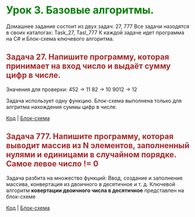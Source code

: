 #
# <span style="color: green"> Урок 3. Базовые алгоритмы. </span>

 Домашнее задание состоит из двух задач: 27, 777
 Все задачи назодятся в своих каталогах: Task_27, Tasl_777
 К каждой задаче идет программа на C# и Блок-схема ключевого алгоритма.

## <span style="color: brown"> Задача 27. Напишите программу, которая принимает на вход число и выдаёт сумму цифр в числе. </span>

Значения для проверки:
452 -> 11
82 -> 10
9012 -> 12

Задача использует одну функцию.
Блок-схема выполнена только для алгритма нахождения суммы цифр в числе.

[Код](Task_27/Program.cs) | [Блок-схема](Task_27/diagram.drawio.png)


## <span style="color: brown"> Задача 777. Напишите программу, которая выводит массив из N элементов, заполненный нулями и единицами в случайном порядке. Самое левое число != 0 </span>

Задача разбита на множество функций: Ввод, создание и заполнение массива, конвертация из двоичного в десятичное и т. д.
Ключевой алгоритм __ковертации двоичного числа в десятичное__ представлен на блок-схеме

[Код](Task_777/Program.cs) | [Блок-схема](Task_777/diagram.drawio.png)